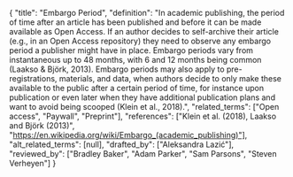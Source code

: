 {
    "title": "Embargo Period",
    "definition": "In academic publishing, the period of time after an article has been published and before it can be made available as Open Access. If an author decides to self-archive their article (e.g., in an Open Access repository) they need to observe any embargo period a publisher might have in place. Embargo periods vary from instantaneous up to 48 months, with 6 and 12 months being common (Laakso & Björk, 2013). Embargo periods may also apply to pre-registrations, materials, and data, when authors decide to only make these available to the public after a certain period of time, for instance upon publication or even later when they have additional publication plans and want to avoid being scooped (Klein et al., 2018).",
    "related_terms": ["Open access", "Paywall", "Preprint"],
    "references": ["Klein et al. (2018), Laakso and Björk (2013)", "https://en.wikipedia.org/wiki/Embargo_(academic_publishing)"],
    "alt_related_terms": [null],
    "drafted_by": ["Aleksandra Lazić"],
    "reviewed_by": ["Bradley Baker", "Adam Parker", "Sam Parsons", "Steven Verheyen"]
  }
